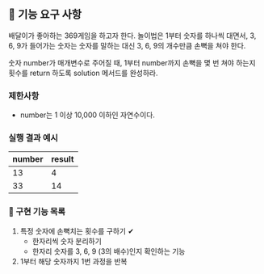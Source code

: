 ## 🚀 기능 요구 사항

배달이가 좋아하는 369게임을 하고자 한다. 놀이법은 1부터 숫자를 하나씩 대면서, 3, 6, 9가 들어가는 숫자는 숫자를 말하는 대신 3, 6, 9의 개수만큼 손뼉을 쳐야 한다.

숫자 number가 매개변수로 주어질 때, 1부터 number까지 손뼉을 몇 번 쳐야 하는지 횟수를 return 하도록 solution 메서드를 완성하라.

### 제한사항

- number는 1 이상 10,000 이하인 자연수이다.

### 실행 결과 예시

| number | result |
| --- | --- |
| 13 | 4 |
| 33 | 14 |

### 🎯 구현 기능 목록

1. 특정 숫자에 손뼉치는 횟수를 구하기 ✔
   - 한자리씩 숫자 분리하기
   - 한자리 숫자를 3, 6, 9 (3의 배수)인지 확인하는 기능
2. 1부터 해당 숫자까지 1번 과정을 반복
